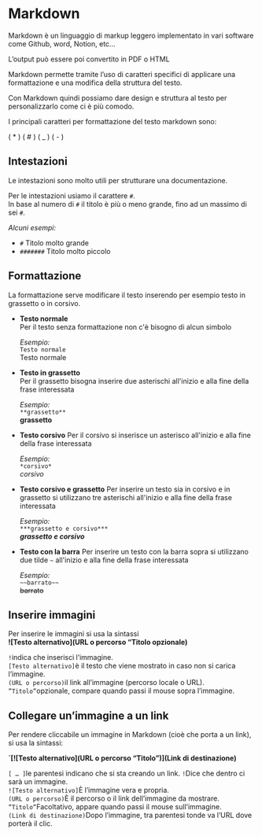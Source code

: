 # Markdown

Markdown è un linguaggio di markup leggero implementato in vari software come Github, word, Notion, etc…

L’output può essere poi convertito in PDF o HTML

Markdown permette tramite l’uso di caratteri specifici di applicare una formattazione e una modifica della struttura del testo.

Con Markdown quindi possiamo dare design e struttura al testo per personalizzarlo come ci è più comodo.

I principali caratteri per formattazione del testo markdown sono:

( * ) ( # ) ( _ ) ( - )


## Intestazioni
Le intestazioni sono molto utili per strutturare una documentazione.  

Per le intestazioni usiamo il carattere `#`.  
In base al numero di `#` il titolo è più o meno grande, fino ad un massimo di sei `#`.    

*Alcuni esempi:*
- `#` Titolo molto grande
- `#######` Titolo molto piccolo

## Formattazione  
La formattazione serve modificare il testo inserendo per esempio testo in grassetto o in corsivo.  
- **Testo normale**  
  Per il testo senza formattazione non c'è bisogno di alcun simbolo  
  
  *Esempio:*  
  `Testo normale`  
  Testo normale
- **Testo in grassetto**  
  Per il grassetto bisogna inserire due asterischi all'inizio e alla fine della frase interessata

  *Esempio:*  
  `**grassetto**`  
  **grassetto**
- **Testo corsivo**
  Per il corsivo si inserisce un asterisco all'inizio e alla fine della frase interessata

  *Esempio:*  
  `*corsivo*`    
  *corsivo*  
- **Testo corsivo e grassetto**
  Per inserire un testo sia in corsivo e in grassetto si utilizzano tre asterischi all'inizio e alla fine della frase interessata

  *Esempio:*  
  `***grassetto e corsivo***`  
  ***grassetto e corsivo***  
- **Testo con la barra**
  Per inserire un testo con la barra sopra si utilizzano due tilde `~` all'inizio e alla fine della frase interessata

  *Esempio:*  
  `~~barrato~~`  
  ~~barrato~~

## Inserire immagini

Per inserire le immagini si usa la sintassi  
__![Testo alternativo](URL o percorso “Titolo opzionale)__

`!`indica che inserisci l’immagine.  
`[Testo alternativo]`è il testo che viene mostrato in caso non si carica l’immagine.  
`(URL o percorso)`il link all’immagine (percorso locale o URL).  
`”Titolo”`opzionale, compare quando passi il mouse sopra l’immagine.  

## Collegare un’immagine a un link

Per rendere cliccabile un immagine in Markdown (cioè che porta a un link), si usa la sintassi:  

__`[![Testo alternativo](URL o percorso “Titolo”)](Link di destinazione)__

`[ … ]`le parentesi indicano che si sta creando un link.
`!`Dice che dentro ci sarà un immagine.  
`![Testo alternativo]`È l’immagine vera e propria.  
`(URL o percorso)`È il percorso o il link dell’immagine da mostrare.  
`”Titolo”`Facoltativo, appare quando passi il mouse sull’immagine.  
`(Link di destinazione)`Dopo l’immagine, tra parentesi tonde va l’URL dove porterà il clic.  
  
